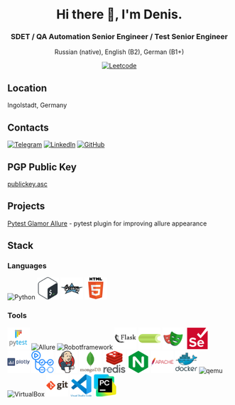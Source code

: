 <h1 align="center">Hi there 👋, I'm Denis.</h1>
<h3 align="center">SDET / QA Automation Senior Engineer / Test Senior Engineer</h3>

<p align="center">Russian (native), English (B2), German (B1+)</p>
<p align="center">
<a href="https://leetcode.com/u/DenisAlexeev/">
<img alt="Leetcode" title="Leetcode" src="https://img.shields.io/badge/dynamic/json?style=for-the-badge&labelColor=black&color=%23ffa116&label=Leetcode%3Asolved&query=solved&url=https%3A%2F%2Fleetcode-badge.vercel.app%2Fapi%2Fusers%2FDenisAlexeev&logo=leetcode&logoColor=yellow">
</a>
</p>
<h2>Location</h2>
Ingolstadt, Germany
<h2>Contacts</h2>
<p>
<a href="https://t.me/DenisAlekseev123"><img alt="Telegram" title="Telegram" src="https://upload.wikimedia.org/wikipedia/commons/thumb/8/82/Telegram_logo.svg/1024px-Telegram_logo.svg.png" width="50" height="50"></a>
<a href="https://linkedin.com/in/denis-alekseew"><img alt= "LinkedIn" title="LinkedIn" src="https://upload.wikimedia.org/wikipedia/commons/8/81/LinkedIn_icon.svg" width="50" height="50"></a>
<a href="https://github.com/Denis-Alexeev"><img alt= "GitHub" title="GitHub" src="https://upload.wikimedia.org/wikipedia/commons/thumb/c/c2/GitHub_Invertocat_Logo.svg/2560px-GitHub_Invertocat_Logo.svg.png" width="50" height="50"></a>
</p>
<h2>PGP Public Key</h2>
<a href="https://github.com/Denis-Alexeev/Denis-Alexeev/blob/master/publickey.asc">publickey.asc</a>
<h2>Projects</h2>

[Pytest Glamor Allure](https://github.com/Denis-Alexeev/pytest-glamor-allure) - pytest plugin for improving allure appearance

<h2>Stack</h2>
<h3>Languages</h3>

<p>
<img alt="Python" title="Python" src="https://abrudz.github.io/logos/Python.svg" width="50" height="50">
<img alt= "Bash" title="Bash" src="https://raw.githubusercontent.com/devicons/devicon/6910f0503efdd315c8f9b858234310c06e04d9c0/icons/bash/bash-original.svg" width="50" height="50">
<img alt= "Groovy" title="Groovy" src="https://raw.githubusercontent.com/devicons/devicon/6910f0503efdd315c8f9b858234310c06e04d9c0/icons/groovy/groovy-original.svg" width="50" height="50">
<img alt= "HTML version 5" title="HTML version 5" src="https://raw.githubusercontent.com/devicons/devicon/6910f0503efdd315c8f9b858234310c06e04d9c0/icons/html5/html5-original-wordmark.svg" width="50" height="50">
</p>
<h3>Tools</h3>
<p>
<img alt= "Pytest" title="Pytest" src="https://raw.githubusercontent.com/devicons/devicon/6910f0503efdd315c8f9b858234310c06e04d9c0/icons/pytest/pytest-original-wordmark.svg" width="50" height="50">
<img alt= "Allure" title="Allure" src="https://avatars.githubusercontent.com/u/5879127?s=200&v=4" width="50" height="50">
<img alt= "Robotframework" title="Robotframework" src="https://upload.wikimedia.org/wikipedia/commons/e/e4/Robot-framework-logo.png" width="50" height="50">
<img alt= "Flask" title="Flask" src="https://raw.githubusercontent.com/devicons/devicon/6910f0503efdd315c8f9b858234310c06e04d9c0/icons/flask/flask-original-wordmark.svg" width="50" height="50">
<img alt= "Celery" title="Celery" src="https://github.com/celery/celery/blob/main/docs/images/celery_512.png?raw=true" width="50" height="50">
<img alt= "Playwright" title="Playwright" src="https://raw.githubusercontent.com/devicons/devicon/6910f0503efdd315c8f9b858234310c06e04d9c0/icons/playwright/playwright-original.svg" width="50" height="50">
<img alt= "Selenium" title="Selenium" src="https://raw.githubusercontent.com/devicons/devicon/6910f0503efdd315c8f9b858234310c06e04d9c0/icons/selenium/selenium-original.svg" width="50" height="50">
<img alt= "Plotly" title="Plotly" src="https://raw.githubusercontent.com/devicons/devicon/6910f0503efdd315c8f9b858234310c06e04d9c0/icons/plotly/plotly-original-wordmark.svg" width="50" height="50">
<img alt= "GitHub Actions" title="GitHub Actions" src="https://raw.githubusercontent.com/devicons/devicon/6910f0503efdd315c8f9b858234310c06e04d9c0/icons/githubactions/githubactions-original.svg" width="50" height="50">
<img alt= "Jenkins" title="Jenkins" src="https://raw.githubusercontent.com/devicons/devicon/6910f0503efdd315c8f9b858234310c06e04d9c0/icons/jenkins/jenkins-original.svg" width="50" height="50">
<img alt="MongoDB" title="MongoDB" src="https://raw.githubusercontent.com/devicons/devicon/6910f0503efdd315c8f9b858234310c06e04d9c0/icons/mongodb/mongodb-original-wordmark.svg" width="50" height="50">
<img alt= "Redis" title="Redis" src="https://raw.githubusercontent.com/devicons/devicon/6910f0503efdd315c8f9b858234310c06e04d9c0/icons/redis/redis-original-wordmark.svg" width="50" height="50">
<img alt= "Nginx" title="Nginx" src="https://raw.githubusercontent.com/devicons/devicon/6910f0503efdd315c8f9b858234310c06e04d9c0/icons/nginx/nginx-original.svg" width="50" height="50">
<img alt= "Apache" title="Apache" src="https://raw.githubusercontent.com/devicons/devicon/6910f0503efdd315c8f9b858234310c06e04d9c0/icons/apache/apache-original-wordmark.svg" width="50" height="50">
<img alt= "Docker" title="Docker" src="https://raw.githubusercontent.com/devicons/devicon/6910f0503efdd315c8f9b858234310c06e04d9c0/icons/docker/docker-original-wordmark.svg" width="50" height="50">
<img alt= "qemu" title="qemu" src="https://cdn.icon-icons.com/icons2/2699/PNG/512/qemu_logo_icon_169821.png" width="50" height="50">
<img alt= "VirtualBox" title="VirtualBox" src="https://upload.wikimedia.org/wikipedia/commons/d/d5/Virtualbox_logo.png" width="50" height="50">
<img alt= "Git" title="Git" src="https://raw.githubusercontent.com/devicons/devicon/6910f0503efdd315c8f9b858234310c06e04d9c0/icons/git/git-original-wordmark.svg" width="50" height="50">
<img alt= "VSCode" title="VSCode" src="https://raw.githubusercontent.com/devicons/devicon/6910f0503efdd315c8f9b858234310c06e04d9c0/icons/vscode/vscode-original-wordmark.svg" width="50" height="50">
<img alt= "Pycharm" title="Pycharm" src="https://raw.githubusercontent.com/devicons/devicon/6910f0503efdd315c8f9b858234310c06e04d9c0/icons/pycharm/pycharm-original.svg" width="50" height="50">
</p>

